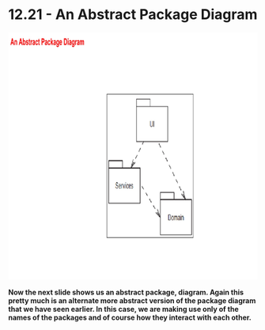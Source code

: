 # 12.21 - An Abstract Package Diagram

<img src="/images/12_21_01.jpg" width="800" height="500">

**Now the next slide shows us an abstract package, diagram. Again this pretty much is an alternate more abstract version of the package diagram that we have seen earlier. In this case, we are making use only of the names of the packages and of course how they interact with each other.**